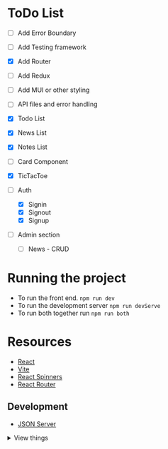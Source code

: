 # ToDo List

- [ ] Add Error Boundary
- [ ] Add Testing framework
- [x] Add Router
- [ ] Add Redux
- [ ] Add MUI or other styling
- [ ] API files and error handling

- [x] Todo List
- [x] News List
- [x] Notes List
- [ ] Card Component
- [x] TicTacToe

- [ ] Auth

  - [x] Signin
  - [x] Signout
  - [x] Signup

- [ ] Admin section
  - [ ] News - CRUD

# Running the project

- To run the front end. `npm run dev`
- To run the development server `npm run devServe`
- To run both together run `npm run both`

# Resources

- [React](https://react.dev/)
- [Vite](https://vite.dev/)
- [React Spinners](https://www.davidhu.io/react-spinners/)
- [React Router](https://www.reactrouter.com)

## Development

- [JSON Server](https://github.com/typicode/json-server)

<details>
<summary>View things</summary>

# React + Vite

This template provides a minimal setup to get React working in Vite with HMR and some ESLint rules.

Currently, two official plugins are available:

- [@vitejs/plugin-react](https://github.com/vitejs/vite-plugin-react/blob/main/packages/plugin-react) uses [Babel](https://babeljs.io/) for Fast Refresh
- [@vitejs/plugin-react-swc](https://github.com/vitejs/vite-plugin-react/blob/main/packages/plugin-react-swc) uses [SWC](https://swc.rs/) for Fast Refresh

## Expanding the ESLint configuration

If you are developing a production application, we recommend using TypeScript with type-aware lint rules enabled. Check out the [TS template](https://github.com/vitejs/vite/tree/main/packages/create-vite/template-react-ts) for information on how to integrate TypeScript and [`typescript-eslint`](https://typescript-eslint.io) in your project.

<details>
